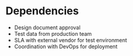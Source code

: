 # Dependencies
 
- Design document approval
- Test data from production team
- SLA with external vendor for test environment
- Coordination with DevOps for deployment